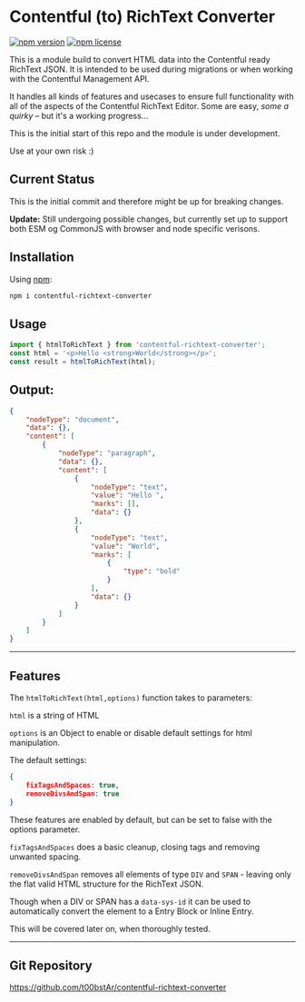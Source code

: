 # Contentful (to) RichText Converter

[![npm version](https://img.shields.io/npm/v/contentful-richtext-converter)](https://www.npmjs.com/package/contentful-richtext-converter)
[![npm license](https://img.shields.io/npm/l/contentful-richtext-converter)](https://www.npmjs.com/package/contentful-richtext-converter)


This is a module build to convert HTML data into the Contentful ready RichText JSON. 
It is intended to be used during migrations or when working with the Contentful Management API.

It handles all kinds of features and usecases to ensure full functionality with all of the aspects of the Contentful RichText Editor.
Some are easy, *some a quirky* – but it's a working progress...

This is the initial start of this repo and the module is under development.

Use at your own risk :)

## Current Status
This is the initial commit and therefore might be up for breaking changes.

**Update:**
Still undergoing possible changes, but currently set up to support both ESM og CommonJS with browser and node specific verisons.

## Installation

Using [npm](https://www.npmjs.com/package/contentful-richtext-converter):

```sh
npm i contentful-richtext-converter
```

## Usage

```js
import { htmlToRichText } from 'contentful-richtext-converter';
const html = '<p>Hello <strong>World</strong></p>';
const result = htmlToRichText(html);
```

## Output:

```json
{
    "nodeType": "document",
    "data": {},
    "content": [
        {
            "nodeType": "paragraph",
            "data": {},
            "content": [
                {
                    "nodeType": "text",
                    "value": "Hello ",
                    "marks": [],
                    "data": {}
                },
                {
                    "nodeType": "text",
                    "value": "World",
                    "marks": [
                        {
                            "type": "bold"
                        }
                    ],
                    "data": {}
                }
            ]
        }
    ]
}
```

___

## Features
The ```htmlToRichText(html,options)``` function takes to parameters: 

```html``` is a string of HTML

```options``` is an Object to enable or disable default settings for html manipulation.

The default settings:

```json
{
    fixTagsAndSpaces: true,
    removeDivsAndSpan: true
}
```

These features are enabled by default, but can be set to false with the options parameter.

```fixTagsAndSpaces``` does a basic cleanup, closing tags and removing unwanted spacing.

```removeDivsAndSpan``` removes all elements of type ```DIV``` and ```SPAN``` - leaving only the flat valid HTML structure for the RichText JSON.

Though when a DIV or SPAN has a ```data-sys-id``` it can be used to automatically convert the element to a Entry Block or Inline Entry. 

This will be covered later on, when thoroughly tested. 

___

## Git Repository

https://github.com/t00bstAr/contentful-richtext-converter

